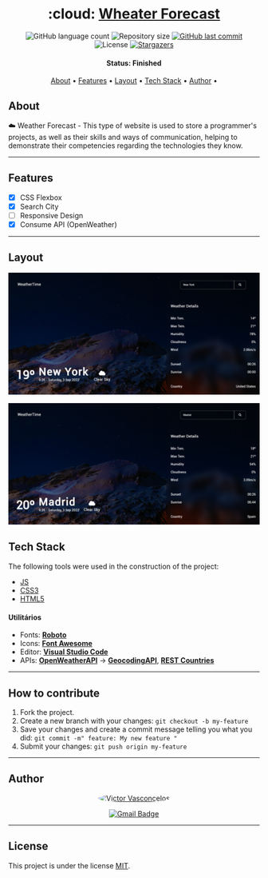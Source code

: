<h1 align="center">
   :cloud: <a href="#"> Wheater Forecast </a>
</h1>

<p align="center">
  <img alt="GitHub language count" src="https://img.shields.io/github/languages/count/vicTor8g/weather-forecast?color=%2304D361">

  <img alt="Repository size" src="https://img.shields.io/github/repo-size/vicTor8g/weather-forecast">
  
  <a href="https://github.com/vicTor8g/weather-forecast/commits/master">
    <img alt="GitHub last commit" src="https://img.shields.io/github/last-commit/vicTor8g/weather-forecast">
  </a>
    
   <img alt="License" src="https://img.shields.io/badge/license-MIT-brightgreen">
   <a href="https://github.com/vicTor8g/weather-forecast/stargazers">
    <img alt="Stargazers" src="https://img.shields.io/github/stars/vicTor8g/weather-forecast?style=social">
  </a> 
</p>


<h4 align="center"> 
	 Status: Finished
</h4>

<p align="center">
 <a href="#about">About</a> •
 <a href="#features">Features</a> •
 <a href="#layout">Layout</a> • 
 <a href="#tech-stack">Tech Stack</a> •  
 <a href="#author">Author</a> • 

</p>


## About

:cloud: Weather Forecast - This type of website is used to store a programmer's projects, as well as their skills and ways of communication, helping to demonstrate their competencies regarding the technologies they know.

---

## Features

- [x] CSS Flexbox
- [x] Search City
- [ ] Responsive Design
- [x] Consume API (OpenWeather)

---

## Layout

<p align="center">
  <img alt="Design Image" title="Layout Web" src="./src/images/design/design_web_one.png" width="800px">
</p>

<p align="center">
  <img alt="Design Image" title="Layout Web" src="./src/images/design/design_web_two.png" width="800px">
</p>

## Tech Stack

The following tools were used in the construction of the project:

- [JS](https://developer.mozilla.org/en-US/docs/Web/JavaScript)
- [CSS3](https://developer.mozilla.org/en-US/docs/Web/CSS)
- [HTML5](https://developer.mozilla.org/en-US/docs/Web/HTML)

#### [](https://github.com/tgmarinho/Ecoleta#utilit%C3%A1rios)**Utilitários**

-   Fonts:  **[Roboto](https://fonts.google.com/specimen/Roboto?query=Roboto)**
-   Icons:  **[Font Awesome](https://fontawesome.com/)**
-   Editor:  **[Visual Studio Code](https://code.visualstudio.com/)**
-   APIs: **[OpenWeatherAPI](https://openweathermap.org/current)** -> **[GeocodingAPI](https://openweathermap.org/api/geocoding-api)**, **[REST Countries](https://restcountries.com/#rest-countries)**


---

## How to contribute

1. Fork the project.
2. Create a new branch with your changes: `git checkout -b my-feature`
3. Save your changes and create a commit message telling you what you did: `git commit -m" feature: My new feature "`
4. Submit your changes: `git push origin my-feature`

---

## Author

<div align="center">
    <a href="https://github.com/VicTor8g">
    <img style="border-radius: 50%;" src="https://avatars.githubusercontent.com/u/105883498?s=400&u=36663b4f2a29aa2a8057e31b96803ea401b36396&v=4" width="200px;" alt="Victor Vasconcelos"/>

[![Gmail Badge](https://img.shields.io/badge/-victorprogramadorvasconcelos@gmail.com-c14438?style=flat-square&logo=Gmail&logoColor=white&link=mailto:victorprogramadorvasconcelos@gmail.com)](mailto:developervasconcelos@gmail.com)
</div>

---

## License

This project is under the license [MIT](./LICENSE).